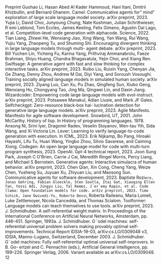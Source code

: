 Preprint
Guohao Li, Hasan Abed Al Kader Hammoud, Hani Itani, Dmitrii Khizbullin, and Bernard Ghanem.
Camel: Communicative agents for” mind” exploration of large scale language model society.
arXiv preprint, 2023.
Yujia Li, David Choi, Junyoung Chung, Nate Kushman, Julian Schrittwieser, R´emi Leblond, Tom
Eccles, James Keeling, Felix Gimeno, Agustin Dal Lago, et al. Competition-level code generation
with alphacode. Science, 2022.
Tian Liang, Zhiwei He, Wenxiang Jiao, Xing Wang, Yan Wang, Rui Wang, Yujiu Yang, Zhaopeng
Tu, and Shuming Shi. Encouraging divergent thinking in large language models through multi-
agent debate. arXiv preprint, 2023.
Bill Yuchen Lin, Yicheng Fu, Karina Yang, Prithviraj Ammanabrolu, Faeze Brahman, Shiyu Huang,
Chandra Bhagavatula, Yejin Choi, and Xiang Ren. Swiftsage: A generative agent with fast and
slow thinking for complex interactive tasks. arXiv preprint, 2023.
Ruibo Liu, Ruixin Yang, Chenyan Jia, Ge Zhang, Denny Zhou, Andrew M Dai, Diyi Yang, and
Soroush Vosoughi. Training socially aligned language models in simulated human society. arXiv
preprint, 2023.
Ziyang Luo, Can Xu, Pu Zhao, Qingfeng Sun, Xiubo Geng, Wenxiang Hu, Chongyang Tao, Jing
Ma, Qingwei Lin, and Daxin Jiang. Wizardcoder: Empowering code large language models with
evol-instruct. arXiv preprint, 2023.
Potsawee Manakul, Adian Liusie, and Mark JF Gales. Selfcheckgpt: Zero-resource black-box hal-
lucination detection for generative large language models. arXiv preprint, 2023.
Agile Manifesto. Manifesto for agile software development. Snowbird, UT, 2001.
John McCarthy. History of lisp. In History of programming languages. 1978.
Ansong Ni, Srini Iyer, Dragomir Radev, Veselin Stoyanov, Wen-tau Yih, Sida Wang, and Xi Victoria
Lin. Lever: Learning to verify language-to-code generation with execution. In ICML, 2023.
Erik Nijkamp, Bo Pang, Hiroaki Hayashi, Lifu Tu, Huan Wang, Yingbo Zhou, Silvio Savarese,
and Caiming Xiong. Codegen: An open large language model for code with multi-turn program
synthesis, 2023.
OpenAI. Gpt-4 technical report, 2023.
Joon Sung Park, Joseph C O’Brien, Carrie J Cai, Meredith Ringel Morris, Percy Liang, and
Michael S Bernstein. Generative agents: Interactive simulacra of human behavior. arXiv preprint,
2023.
Chen Qian, Xin Cong, Cheng Yang, Weize Chen, Yusheng Su, Juyuan Xu, Zhiyuan Liu, and
Maosong Sun. Communicative agents for software development, 2023.
Baptiste Rozi`ere, Jonas Gehring, Fabian Gloeckle, Sten Sootla, Itai Gat, Xiaoqing Ellen Tan, Yossi
Adi, Jingyu Liu, Tal Remez, J´er´emy Rapin, et al. Code llama: Open foundation models for code.
arXiv preprint, 2023.
Timo Schick, Jane Dwivedi-Yu, Roberto Dess`ı, Roberta Raileanu, Maria Lomeli, Luke Zettlemoyer,
Nicola Cancedda, and Thomas Scialom. Toolformer: Language models can teach themselves to
use tools. arXiv preprint, 2023.
J. Schmidhuber. A self-referential weight matrix. In Proceedings of the International Conference
on Artificial Neural Networks, Amsterdam, pp. 446–451. Springer, 1993a.
J. Schmidhuber.
G¨odel machines: self-referential universal problem solvers making provably
optimal self-improvements. Technical Report IDSIA-19-03, arXiv:cs.LO/0309048 v3, IDSIA,
Manno-Lugano, Switzerland, December 2003.
J. Schmidhuber. G¨odel machines: Fully self-referential optimal universal self-improvers. In B. Go-
ertzel and C. Pennachin (eds.), Artificial General Intelligence, pp. 199–226. Springer Verlag,
2006. Variant available as arXiv:cs.LO/0309048.
12
